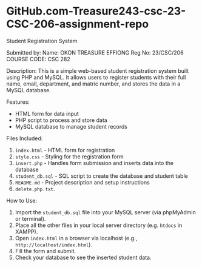 # GitHub.com-Treasure243-csc-23-CSC-206-assignment-repo
Student Registration System

Submitted by:
Name: OKON TREASURE EFFIONG
Reg No: 23/CSC/206 
COURSE CODE: CSC 282

Description:
This is a simple web-based student registration system built using PHP and MySQL. It allows users to register students with their full name, email, department, and matric number, and stores the data in a MySQL database.

Features:
- HTML form for data input  
- PHP script to process and store data  
- MySQL database to manage student records

Files Included:
1. `index.html` - HTML form for registration  
2. `style.css` - Styling for the registration form  
3. `insert.php` - Handles form submission and inserts data into the database  
4. `student_db.sql` - SQL script to create the database and student table  
5. `README.md` - Project description and setup instructions
6. `delete.php.txt`.

How to Use:
1. Import the `student_db.sql` file into your MySQL server (via phpMyAdmin or terminal).  
2. Place all the other files in your local server directory (e.g. `htdocs` in XAMPP).  
3. Open `index.html` in a browser via localhost (e.g., `http://localhost/index.html`).  
4. Fill the form and submit.  
5. Check your database to see the inserted student data.
